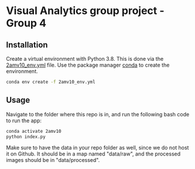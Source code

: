 # Visual Analytics group project - Group 4
## Installation

Create a virtual environment with Python 3.8. This is done via the [2amv10_env.yml](2amv10_env.yml) file.
Use the package manager [conda](https://docs.conda.io/en/latest/) to create the environment.

```bash
conda env create -f 2amv10_env.yml
```

## Usage
Navigate to the folder where this repo is in, and run the following bash code to run the app:

```bash
conda activate 2amv10
python index.py
```

Make sure to have the data in your repo folder as well, since we do not host it on Github. It should be in a map named
"data/raw", and the processed images should be in "data/processed".
